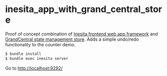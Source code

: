 # inesita_app_with_grand_central_store

Proof of concept combination of [Inesita frontend web app framework](https://github.com/inesita-rb/inesita) and [GrandCentral state management store](https://github.com/clearwater-rb/grand_central). Adds a simple undo/redo functionality to the counter demo.

```sh
$ bundle install
$ bundle exec inesita server
```

Go to [http://localhost:9292/](http://localhost:9292/)
